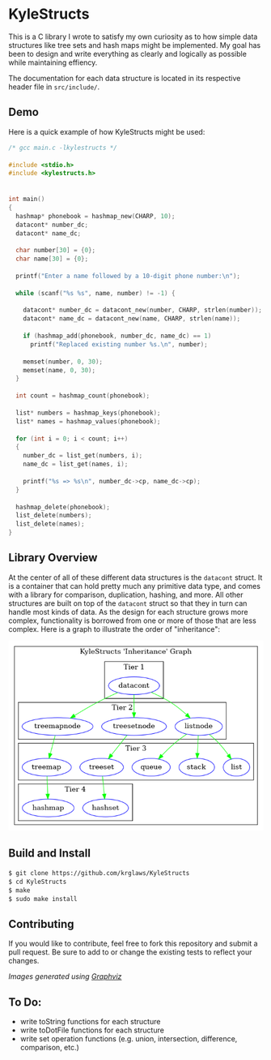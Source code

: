 # KyleStructs
This is a C library I wrote to satisfy my own curiosity as to how simple data structures like tree sets and hash maps might be implemented. My goal has been to design and write everything as clearly and logically as possible while maintaining effiency.

The documentation for each data structure is located in its respective header file in `src/include/`.

## Demo
Here is a quick example of how KyleStructs might be used:

```c
/* gcc main.c -lkylestructs */

#include <stdio.h>
#include <kylestructs.h>


int main()
{
  hashmap* phonebook = hashmap_new(CHARP, 10);
  datacont* number_dc;
  datacont* name_dc;

  char number[30] = {0};
  char name[30] = {0};
  
  printf("Enter a name followed by a 10-digit phone number:\n");

  while (scanf("%s %s", name, number) != -1) {

    datacont* number_dc = datacont_new(number, CHARP, strlen(number));
    datacont* name_dc = datacont_new(name, CHARP, strlen(name));

    if (hashmap_add(phonebook, number_dc, name_dc) == 1)
      printf("Replaced existing number %s.\n", number);

    memset(number, 0, 30);
    memset(name, 0, 30);
  }

  int count = hashmap_count(phonebook);

  list* numbers = hashmap_keys(phonebook);
  list* names = hashmap_values(phonebook);

  for (int i = 0; i < count; i++)
  {
    number_dc = list_get(numbers, i);
    name_dc = list_get(names, i);

    printf("%s => %s\n", number_dc->cp, name_dc->cp);
  }

  hashmap_delete(phonebook);
  list_delete(numbers);
  list_delete(names);
}

```

## Library Overview
At the center of all of these different data structures is the `datacont` struct. It is a container that can hold pretty much any primitive data type, and comes with a library for comparison, duplication, hashing, and more. All other structures are built on top of the `datacont` struct so that they in turn can handle most kinds of data. As the design for each structure grows more complex, functionality is borrowed from one or more of those that are less complex. Here is a graph to illustrate the order of "inheritance":

![Overview](samples/inheritance_graph.png)

## Build and Install
```sh
$ git clone https://github.com/krglaws/KyleStructs
$ cd KyleStructs
$ make
$ sudo make install
```

## Contributing
If you would like to contribute, feel free to fork this repository and submit a pull request. Be sure to add to or change the existing tests to reflect your changes.

_Images generated using [Graphviz](https://www.graphviz.org/)_
## To Do:
- write toString functions for each structure
- write toDotFile functions for each structure
- write set operation functions (e.g. union, intersection, difference, comparison, etc.)

